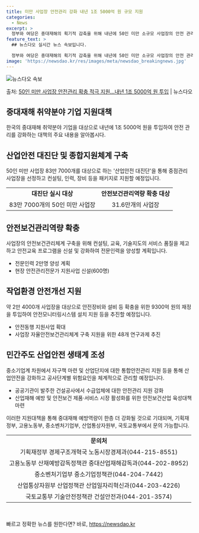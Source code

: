 ```yaml
---
title: 미만 사업장 안전관리 강화 내년 1조 5000억 원 규모 지원
categories:
  - News
excerpt: >
  정부와 여당은 중대재해의 획기적 감축을 위해 내년에 50인 미만 소규모 사업장의 안전 관리에 1조 5000억…
feature_text: >
  ## 뉴스다오 실시간 뉴스 속보입니다.

  정부와 여당은 중대재해의 획기적 감축을 위해 내년에 50인 미만 소규모 사업장의 안전 관리에 1조 5000억…
image: 'https://newsdao.kr/res/images/meta/newsdao_breakingnews.jpg'
---
```


![뉴스다오 속보](https://newsdao.kr/res/images/meta/newsdao_breakingnews.jpg)

<p>출처: <a href="https://newsdao.kr/2883" rel="dofollow">50인 미만 사업장 안전관리 확충 적극 지원…내년 1조 5000억 원 투입</a> | 뉴스다오</p>

<h2 data-ke-size="size26">중대재해 취약분야 기업 지원대책</h2>
<p data-ke-size="size16">한국의 중대재해 취약분야 기업을 대상으로 내년에 1조 5000억 원을 투입하여 안전 관리를 강화하는 대책의 주요 내용을 알아봅시다.</p>

<h2 data-ke-size="size24">산업안전 대진단 및 종합지원체계 구축</h2>
<p data-ke-size="size16">50인 미만 사업장 83만 7000개를 대상으로 하는 '산업안전 대진단'을 통해 중점관리 사업장을 선정하고 컨설팅, 인력, 장비 등을 패키지로 지원할 예정입니다.</p>
<table>
    <tr>
        <td style="text-align: center; height: 17px;"><b>대진단 실시 대상</b></td>
        <td style="text-align: center; height: 17px;"><b>안전보건관리역량 확충 대상</b></td>
    </tr>
    <tr>
        <td style="text-align: center; height: 17px;">83만 7000개의 50인 미만 사업장</td>
        <td style="text-align: center; height: 17px;">31.6만개의 사업장</td>
    </tr>
</table>

<h2 data-ke-size="size24">안전보건관리역량 확충</h2>
<p data-ke-size="size16">사업장의 안전보건관리체계 구축을 위해 컨설팅, 교육, 기술지도의 서비스 품질을 제고하고 안전교육 프로그램을 신설 및 강화하여 전문인력을 양성할 계획입니다.</p>
<ul>
    <li>전문인력 2만명 양성 계획</li>
    <li>현장 안전관리전문가 지원사업 신설(600명)</li>
</ul>

<h2 data-ke-size="size24">작업환경 안전개선 지원</h2>
<p data-ke-size="size16">약 2만 4000개 사업장을 대상으로 안전장비와 설비 등 확충을 위한 9300억 원의 재정을 투입하여 안전모니터링시스템 설치 지원 등을 추진할 예정입니다.</p>
<ul>
    <li>안전동행 지원사업 확대</li>
    <li>사업장 자율안전보건관리체계 구축 지원을 위한 48개 연구과제 추진</li>
</ul>

<h2 data-ke-size="size24">민간주도 산업안전 생태계 조성</h2>
<p data-ke-size="size16">중소기업계 차원에서 자구책 마련 및 산업단지에 대한 통합안전관리 지원 등을 통해 산업안전을 강화하고 공사단계별 위험요인을 체계적으로 관리할 예정입니다.</p>
<ul>
    <li>공공기관이 발주한 건설공사에서 수급업체에 대한 안전관리 지원 강화</li>
    <li>산업재해 예방 및 안전보건 제품·서비스 시장 활성화를 위한 안전보건산업 육성대책 마련</li>
</ul>

<p data-ke-size="size16">이러한 지원대책을 통해 중대재해 예방역량이 한층 더 강화될 것으로 기대되며, 기획재정부, 고용노동부, 중소벤처기업부, 산업통상자원부, 국토교통부에서 문의 가능합니다.</p>
<table>
    <tr>
        <td style="text-align: center; height: 17px;"><b>문의처</b></td>
    </tr>
    <tr>
        <td style="text-align: center; height: 17px;">기획재정부 경제구조개혁국 노동시장경제과(044-215-8551)</td>
    </tr>
    <tr>
        <td style="text-align: center; height: 17px;">고용노동부 산재예방감독정책관 중대산업재해감독과(044-202-8952)</td>
    </tr>
    <tr>
        <td style="text-align: center; height: 17px;">중소벤처기업부 중소기업정책관(044-204-7442)</td>
    </tr>
    <tr>
        <td style="text-align: center; height: 17px;">산업통상자원부 산업정책관 산업일자리혁신과(044-203-4226)</td>
    </tr>
    <tr>
        <td style="text-align: center; height: 17px;">국토교통부 기술안전정책관 건설안전과(044-201-3574)</td>
    </tr>
</table>
<p data-ke-size="size16">&nbsp;</p> 

빠르고 정확한 뉴스를 원한다면? 바로, <a href="https://newsdao.kr" rel="dofollow">https://newsdao.kr</a>


    

